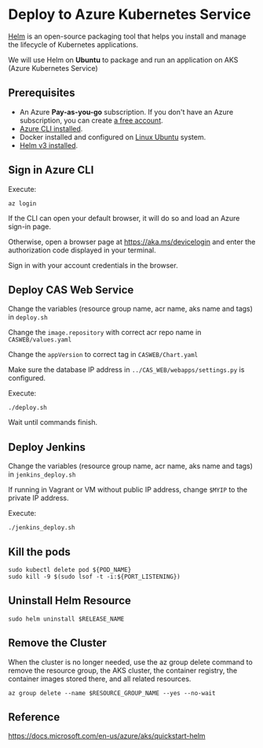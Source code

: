 # Deploy to Azure Kubernetes Service

<a href="https://helm.sh/">Helm</a> is an open-source packaging tool that helps you install and manage the lifecycle of Kubernetes applications.

We will use Helm on **Ubuntu** to package and run an application on AKS (Azure Kubernetes Service)

## Prerequisites

-   An Azure **Pay-as-you-go** subscription. If you don't have an Azure subscription, you can create <a href="https://azure.microsoft.com/en-us/free/">a free account</a>.
-   <a href="https://docs.microsoft.com/en-us/cli/azure/install-azure-cli-apt?view=azure-cli-latest">Azure CLI installed</a>.
-   Docker installed and configured on <a href="https://docs.docker.com/engine/install/ubuntu/">Linux Ubuntu</a> system.
-   <a href="https://helm.sh/docs/intro/install/">Helm v3 installed</a>.

## Sign in Azure CLI

Execute:

```
az login
```

If the CLI can open your default browser, it will do so and load an Azure sign-in page.

Otherwise, open a browser page at <a>https://aka.ms/devicelogin</a> and enter the authorization code displayed in your terminal.

Sign in with your account credentials in the browser.

## Deploy CAS Web Service

Change the variables (resource group name, acr name, aks name and tags) in `deploy.sh`

Change the `image.repository` with correct acr repo name in `CASWEB/values.yaml`

Change the `appVersion` to correct tag in `CASWEB/Chart.yaml`

Make sure the database IP address in `../CAS_WEB/webapps/settings.py` is configured.

Execute:

```
./deploy.sh
```

Wait until commands finish.

## Deploy Jenkins

Change the variables (resource group name, acr name, aks name and tags) in `jenkins_deploy.sh`

If running in Vagrant or VM without public IP address, change `$MYIP` to the private IP address.

Execute:
```
./jenkins_deploy.sh
```

## Kill the pods

```
sudo kubectl delete pod ${POD_NAME}
sudo kill -9 $(sudo lsof -t -i:${PORT_LISTENING})
```

## Uninstall Helm Resource

 ```
 sudo helm uninstall $RELEASE_NAME
 ```
 
## Remove the Cluster

When the cluster is no longer needed, use the az group delete command to remove the resource group, the AKS cluster, the container registry, the container images stored there, and all related resources.

```
az group delete --name $RESOURCE_GROUP_NAME --yes --no-wait
```

## Reference

<a>https://docs.microsoft.com/en-us/azure/aks/quickstart-helm</a>
